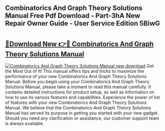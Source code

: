 ## Combinatorics And Graph Theory Solutions Manual Free Pdf Download - Part-3hA New Repair Owner Guide - User Service Edition 5BiwG

# <h2><a href="http://bc88273.oget.top/?id=Combinatorics+And+Graph+Theory+Solutions+Manual">🔗Download New 👉🔴 Combinatorics And Graph Theory Solutions Manual</a></h2>

[![Combinatorics And Graph Theory Solutions Manual new download](https://i.imgur.com/5g1atiW.png)](http://bc88273.oget.top/?id=Combinatorics+And+Graph+Theory+Solutions+Manual)
Get the Most Out of It! This manual offers tips and tricks to maximize the performance of your new Combinatorics And Graph Theory Solutions Manual. Before you begin using your Combinatorics And Graph Theory Solutions Manual, please take a moment to read this manual carefully. It contains detailed instructions for product setup, as well as information on how to use its various features and capabilities. Experience the power of list of features with your new Combinatorics And Graph Theory Solutions Manual. We believe that the Combinatorics And Graph Theory Solutions Manual has served its purpose in getting you started with your new gadget. Should you need any clarification or assistance, our customer support team is always available.
